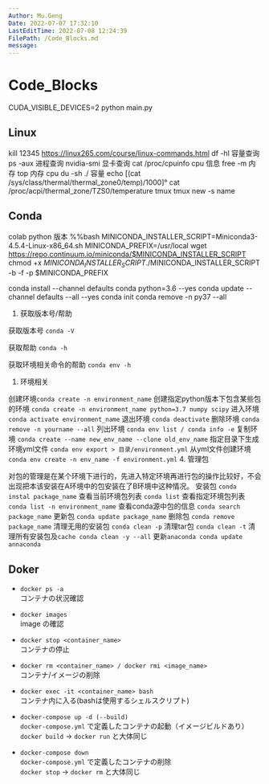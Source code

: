 ```yaml
---
Author: Mu.Geng
Date: 2022-07-07 17:32:10
LastEditTime: 2022-07-08 12:24:39
FilePath: /Code_Blocks.md
message: 
---
```


# Code_Blocks



CUDA_VISIBLE_DEVICES=2 python main.py

## Linux
 kill 12345
https://linux265.com/course/linux-commands.html
df -hl 容量查询
ps -aux 进程查询
nvidia-smi 显卡查询
cat /proc/cpuinfo  cpu 信息
free -m 内存
top 内存 cpu
du -sh ./  容量
echo $[$(cat /sys/class/thermal/thermal_zone0/temp)/1000]°
cat /proc/acpi/thermal_zone/TZS0/temperature
tmux 
tmux new -s name



## Conda

colab python 版本
%%bash
MINICONDA_INSTALLER_SCRIPT=Miniconda3-4.5.4-Linux-x86_64.sh
MINICONDA_PREFIX=/usr/local
wget <https://repo.continuum.io/miniconda/$MINICONDA_INSTALLER_SCRIPT>
chmod +x $MINICONDA_INSTALLER_SCRIPT
./$MINICONDA_INSTALLER_SCRIPT -b -f -p $MINICONDA_PREFIX

conda install --channel defaults conda python=3.6 --yes
conda update --channel defaults --all --yes
conda init
conda remove -n py37 --all
1. 获取版本号/帮助

获取版本号 `conda -V`

获取帮助 `conda -h`

获取环境相关命令的帮助 `conda env -h`

1. 环境相关

创建环境`conda create -n environment_name`
创建指定python版本下包含某些包的环境 `conda create -n environment_name python=3.7 numpy scipy`
进入环境 `conda activate environment_name`
退出环境 `conda deactivate`
删除环境 `conda remove -n yourname --all`
列出环境 `conda env list / conda info -e`
复制环境 `conda create --name new_env_name --clone old_env_name`
指定目录下生成环境yml文件 `conda env export > 目录/environment.yml`
从yml文件创建环境 `conda env create -n env_name -f environment.yml`
4. 管理包

对包的管理是在某个环境下进行的，先进入特定环境再进行包的操作比较好，不会出现把本该安装在A环境中的包安装在了B环境中这种情况。
安装包 `conda instal package_name`
查看当前环境包列表 `conda list`
查看指定环境包列表 `conda list -n environment_name`
查看conda源中包的信息 `conda search package_name`
更新包 `conda update package_name`
删除包 `conda remove package_name`
清理无用的安装包 `conda clean -p`
清理tar包 `conda clean -t`
清理所有安装包及`cache conda clean -y --all`
更新`anaconda conda update annaconda`

## Doker

- `docker ps -a`  
  コンテナの状況確認

- `docker images`  
  image の確認

- `docker stop <container_name>`  
  コンテナの停止

- `docker rm <container_name> / docker rmi <image_name>`  
  コンテナ/イメージの削除

- `docker exec -it <container_name> bash`  
  コンテナ内に入る(bashは使用するシェルスクリプト)

- `docker-compose up -d (--build)`  
  `docker-compose.yml` で定義したコンテナの起動（イメージビルドあり）  
  `docker build` -> `docker run` と大体同じ

- `docker-compose down`  
  `docker-compose.yml` で定義したコンテナの削除  
  `docker stop` -> `docker rm` と大体同じ
